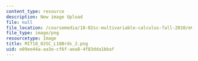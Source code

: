 ```yaml
---
content_type: resource
description: New image Upload
file: null
file_location: /coursemedia/18-02sc-multivariable-calculus-fall-2010/e09ee44aaa3ecf6faea84f83dda1bbaf_MIT18_02SC_L18Brds_2.png
file_type: image/png
resourcetype: Image
title: MIT18_02SC_L18Brds_2.png
uid: e09ee44a-aa3e-cf6f-aea8-4f83dda1bbaf
---
```

